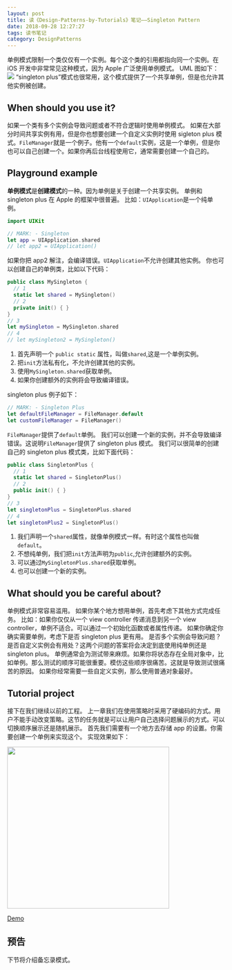 ```yaml
---
layout: post
title: 读《Design-Patterns-by-Tutorials》笔记——Singleton Pattern
date: 2018-09-28 12:27:27
tags: 读书笔记
category: DesignPatterns
---
```

单例模式限制一个类仅仅有一个实例。每个这个类的引用都指向同一个实例。在 iOS 开发中非常常见这种模式，因为 Apple 广泛使用单例模式。
UML 图如下：
![](http://ohg2bgicd.bkt.clouddn.com/1538101105.png)
“singleton plus”模式也很常用，这个模式提供了一个共享单例，但是也允许其他实例被创建。

<!-- more -->

## When should you use it?

如果一个类有多个实例会导致问题或者不符合逻辑时使用单例模式。
如果在大部分时间共享实例有用，但是你也想要创建一个自定义实例时使用 sigleton plus 模式。`FileManager`就是一个例子。他有一个`default`实例，这是一个单例，但是你也可以自己创建一个。如果你再后台线程使用它，通常需要创建一个自己的。

## Playground example

**单例模式**是**创建模式**的一种。因为单例是关于创建一个共享实例。
单例和 singleton plus 在 Apple 的框架中很普遍。
比如：`UIApplication`是一个纯单例。
```swift
import UIKit

// MARK: - Singleton
let app = UIApplication.shared
// let app2 = UIApplication()
```
如果你把 app2 解注，会编译错误。`UIApplication`不允许创建其他实例。
你也可以创建自己的单例类，比如以下代码：
```swift
public class MySingleton {
  // 1
  static let shared = MySingleton()
  // 2
  private init() { }
}
// 3
let mySingleton = MySingleton.shared
// 4
// let mySingleton2 = MySingleton()
```
1. 首先声明一个 `public static` 属性，叫做`shared`,这是一个单例实例。
2. 把`init`方法私有化，不允许创建其他的实例。
3. 使用`MySingleton.shared`获取单例。
4. 如果你创建额外的实例将会导致编译错误。

singleton plus 例子如下：
```swift
// MARK: - Singleton Plus
let defaultFileManager = FileManager.default
let customFileManager = FileManager()
```
`FileManager`提供了`default`单例。
我们可以创建一个新的实例，并不会导致编译错误。这说明`FileManager`提供了 singleton plus 模式。
我们可以很简单的创建自己的 singleton plus 模式类，比如下面代码：
```swift
public class SingletonPlus {
  // 1
  static let shared = SingletonPlus()
  // 2
  public init() { }
}
// 3
let singletonPlus = SingletonPlus.shared
// 4
let singletonPlus2 = SingletonPlus()
```
1. 我们声明一个`shared`属性，就像单例模式一样。有时这个属性也叫做`default`。
2. 不想纯单例，我们把`init`方法声明为`public`,允许创建额外的实例。
3. 可以通过`MySingletonPlus.shared`获取单例。
4. 也可以创建一个新的实例。

## What should you be careful about?

单例模式非常容易滥用。
如果你某个地方想用单例，首先考虑下其他方式完成任务。
比如：如果你仅仅从一个 view controller 传递消息到另一个 view controller，单例不适合。可以通过一个初始化函数或者属性传递。
如果你确定你确实需要单例，考虑下是否 singleton plus 更有用。
是否多个实例会导致问题？是否自定义实例会有用处？这两个问题的答案将会决定到底使用纯单例还是 singleton plus。
单例通常会为测试带来麻烦。如果你将状态存在全局对象中，比如单例。那么测试的顺序可能很重要。模仿这些顺序很痛苦。这就是导致测试很痛苦的原因。
如果你经常需要一些自定义实例，那么使用普通对象最好。
## Tutorial project

接下在我们继续以前的工程。
上一章我们在使用策略时采用了硬编码的方式。用户不能手动改变策略。这节的任务就是可以让用户自己选择问题展示的方式。可以切换顺序展示还是随机展示。
首先我们需要有一个地方去存储 app 的设置。你需要创建一个单例来实现这个。
实现效果如下：

<img src="http://ohg2bgicd.bkt.clouddn.com/2018-09-28%2012.06.40.gif" width="375px" />

[Demo](https://github.com/zhangdongpo/LearnDesignPattern/tree/Singleton)

## 预告

下节将介绍备忘录模式。